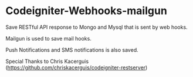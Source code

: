 # Codeigniter-Webhooks-mailgun

Save RESTful API response to Mongo and Mysql that is sent by web hooks. 

Mailgun is used to save mail hooks. 

Push Notifications and SMS notifications is also saved.

Special Thanks to Chris Kacerguis (https://github.com/chriskacerguis/codeigniter-restserver)
